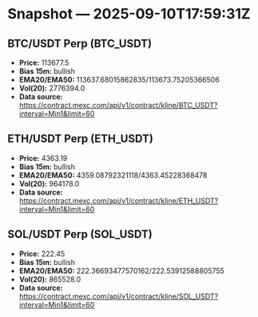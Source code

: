 # Snapshot — 2025-09-10T17:59:31Z

## BTC/USDT Perp (BTC_USDT)
- **Price:** 113677.5
- **Bias 15m:** bullish
- **EMA20/EMA50:** 113637.68015862835/113673.75205366506
- **Vol(20):** 2776394.0
- **Data source:** https://contract.mexc.com/api/v1/contract/kline/BTC_USDT?interval=Min1&limit=60

## ETH/USDT Perp (ETH_USDT)
- **Price:** 4363.19
- **Bias 15m:** bullish
- **EMA20/EMA50:** 4359.08792321118/4363.45228368478
- **Vol(20):** 964178.0
- **Data source:** https://contract.mexc.com/api/v1/contract/kline/ETH_USDT?interval=Min1&limit=60

## SOL/USDT Perp (SOL_USDT)
- **Price:** 222.45
- **Bias 15m:** bullish
- **EMA20/EMA50:** 222.36693477570162/222.53912588805755
- **Vol(20):** 865528.0
- **Data source:** https://contract.mexc.com/api/v1/contract/kline/SOL_USDT?interval=Min1&limit=60
